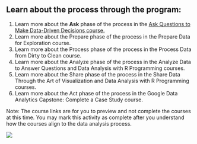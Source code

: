 ## Learn about the process through the program:
1) Learn more about the <b>Ask</b> phase of the process in the <a href="https://www.coursera.org/learn/ask-questions-make-decisions/home/welcome">Ask Questions to Make Data-Driven Decisions course.</a>
2) Learn more about the Prepare phase of the process in the Prepare Data for Exploration course.
3) Learn more about the Process phase of the process in the Process Data from Dirty to Clean course.
4) Learn more about the Analyze phase of the process in the Analyze Data to Answer Questions and Data Analysis with R Programming courses.
5) Learn more about the Share phase of the process in the Share Data Through the Art of Visualization and Data Analysis with R Programming courses.
6) Learn more about the Act phase of the process in the Google Data Analytics Capstone: Complete a Case Study course.<br>

Note: The course links are for you to preview and not complete the courses at this time. You may mark this activity as complete after you understand how the courses align to the data analysis process. 

<img src="https://d3c33hcgiwev3.cloudfront.net/imageAssetProxy.v1/1SGUPX1MSv6hlD19TDr-og_c73fbb7c8c87419cb4a705b4eff51dee_Screen-Shot-2021-03-17-at-5.38.27-PM.png?expiry=1642032000000&hmac=p1HlAPs_N9P1M89tgDA0CVN10n50qJ84L2TeD_2jZoQ">
</img>
